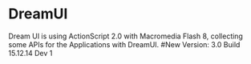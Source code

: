 # DreamUI
Dream UI is using ActionScript 2.0 with Macromedia Flash 8, collecting some APIs for the Applications with DreamUI.
#New Version: 3.0 Build 15.12.14 Dev 1